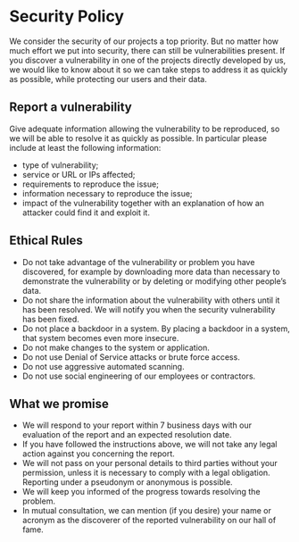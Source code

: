 # Security Policy

We consider the security of our projects a top priority.
But no matter how much effort we put into security, there can still be vulnerabilities present.
If you discover a vulnerability in one of the projects directly developed by us,
we would like to know about it so we can take steps to address it as quickly as possible,
while protecting our users and their data.

## Report a vulnerability

Give adequate information allowing the vulnerability to be reproduced, so we will be able to resolve it as quickly as possible.
In particular please include at least the following information: 

- type of vulnerability;
- service or  URL or IPs affected;
- requirements to reproduce the issue;
- information necessary to reproduce the issue;
- impact of the vulnerability together with an explanation of how an attacker could find it and exploit it.

## Ethical  Rules

- Do not take advantage of the vulnerability or problem you have discovered, for example by downloading more data than necessary to demonstrate the vulnerability or by deleting or modifying other people’s data. 
- Do not share the information about the vulnerability with others until it has been resolved. We will notify you when the security vulnerability has been fixed.
- Do not place a backdoor in a system. By placing a backdoor in a system, that system becomes even more insecure.
- Do not make changes to the system or application.
- Do not use Denial of Service attacks or brute force access.
- Do not use aggressive automated scanning.  
- Do not use social engineering of our employees or contractors.

## What we promise
- We will respond to your report within 7 business days with our evaluation of the report and an expected resolution date.
- If you have followed the instructions above, we will not take any legal action against you concerning the report.
- We will not pass on your personal details to third parties without your permission, unless it is necessary to comply with a legal obligation. Reporting under a pseudonym or anonymous is possible.
- We will keep you informed of the progress towards resolving the problem.
- In mutual consultation, we can mention (if you desire) your name or acronym as the discoverer of the reported vulnerability on our hall of fame.
